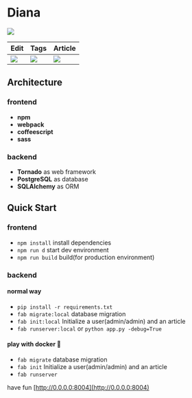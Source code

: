 # Diana
[![](http://img.l.jifangcheng.com/67db89911c345584a41685cb9741ab76f501e878.png)](https://l.jifangcheng.com)

Edit | Tags | Article
--- | --- | ---
![](http://img.l.jifangcheng.com/1ef1b1e039260bcef2a5daf94f9507f393c27046.png) | ![](http://img.l.jifangcheng.com/bca54377ba24092cf7f8404bca6aff9b7951381b.png) | ![](http://img.l.jifangcheng.com/3138596bb343f210d7aa238165817ece3efd7a83.png)

## Architecture
### frontend
* __npm__
* __webpack__
* __coffeescript__
* __sass__

### backend
* __Tornado__ as web framework
* __PostgreSQL__ as database
* __SQLAlchemy__ as ORM

## Quick Start
### frontend
* `npm install` install dependencies
* `npm run d` start dev environment
* `npm run build` build(for production environment)

### backend
#### normal way
* `pip install -r requirements.txt`
* `fab migrate:local` database migration
* `fab init:local` Initialize a user(admin/admin) and an article
* `fab runserver:local` or `python app.py -debug=True`

#### play with docker 🐳
* `fab migrate` database migration
* `fab init` Initialize a user(admin/admin) and an article
* `fab runserver`

have fun [http://0.0.0.0:8004](http://0.0.0.0:8004)
